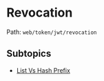 # Revocation

Path: `web/token/jwt/revocation`

## Subtopics
- [List Vs Hash Prefix](./list_vs_hash_prefix/README.md)
